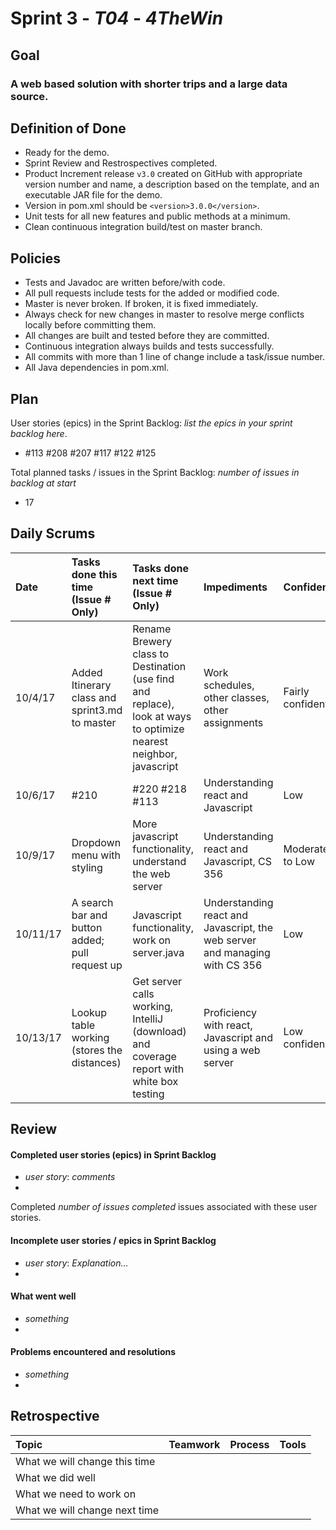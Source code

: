 # Sprint 3 - *T04* - *4TheWin*

## Goal

### A web based solution with shorter trips and a large data source.

## Definition of Done

* Ready for the demo.
* Sprint Review and Restrospectives completed.
* Product Increment release `v3.0` created on GitHub with appropriate version number and name, a description based on the template, and an executable JAR file for the demo.
* Version in pom.xml should be `<version>3.0.0</version>`.
* Unit tests for all new features and public methods at a minimum.
* Clean continuous integration build/test on master branch.

## Policies

* Tests and Javadoc are written before/with code.  
* All pull requests include tests for the added or modified code.
* Master is never broken.  If broken, it is fixed immediately.
* Always check for new changes in master to resolve merge conflicts locally before committing them.
* All changes are built and tested before they are committed.
* Continuous integration always builds and tests successfully.
* All commits with more than 1 line of change include a task/issue number.
* All Java dependencies in pom.xml.

## Plan 

User stories (epics) in the Sprint Backlog: *list the epics in your sprint backlog here*.
* #113 #208 #207 #117 #122 #125

Total planned tasks / issues in the Sprint Backlog: *number of issues in backlog at start* 
* 17

## Daily Scrums

Date | Tasks done this time (Issue # Only) | Tasks done next time (Issue # Only) | Impediments | Confidence
:--- | :--- | :--- | :--- | :---
 |10/4/17|Added Itinerary class and sprint3.md to master|Rename Brewery class to Destination (use find and replace), look at ways to optimize nearest neighbor, javascript|Work schedules, other classes, other assignments| Fairly confident
 | 10/6/17 | #210 | #220 #218 #113 | Understanding react and Javascript | Low
 | 10/9/17 | Dropdown menu with styling | More javascript functionality, understand the web server | Understanding react and Javascript, CS 356 | Moderate to Low
 | 10/11/17 | A search bar and button added; pull request up | Javascript functionality, work on server.java | Understanding react and Javascript, the web server and managing with CS 356 | Low
 | 10/13/17 | Lookup table working (stores the distances) | Get server calls working, IntelliJ (download) and coverage report with white box testing | Proficiency with react, Javascript and using a web server | Low confidence

## Review

#### Completed user stories (epics) in Sprint Backlog 
* *user story*:  *comments*
* 

Completed *number of issues completed* issues associated with these user stories.

#### Incomplete user stories / epics in Sprint Backlog 
* *user story*: *Explanation...*
*

#### What went well
* *something*
*

#### Problems encountered and resolutions
* *something*
*

## Retrospective

Topic | Teamwork | Process | Tools
:--- | :--- | :--- | :---
What we will change this time |  |  | 
What we did well |  |  | 
What we need to work on |  |  |
What we will change next time |  |  | 
